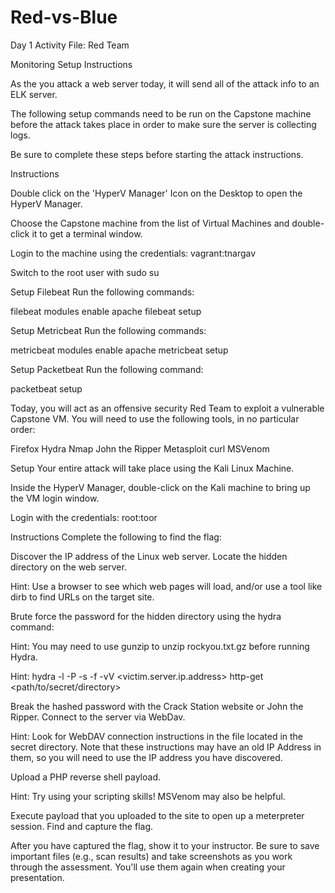 # Red-vs-Blue


Day 1 Activity File: Red Team

Monitoring Setup Instructions


As the you attack a web server today, it will send all of the attack info to an ELK server.


The following setup commands need to be run on the Capstone machine before the attack takes place in order to make sure the server is collecting logs.


Be sure to complete these steps before starting the attack instructions.


Instructions


Double click on the 'HyperV Manager' Icon on the Desktop to open the HyperV Manager.


Choose the Capstone machine from the list of Virtual Machines and double-click it to get a terminal window.


Login to the machine using the credentials: vagrant:tnargav


Switch to the root user with sudo su



Setup Filebeat
Run the following commands:

filebeat modules enable apache
filebeat setup

Setup Metricbeat
Run the following commands:

metricbeat modules enable apache
metricbeat setup

Setup Packetbeat
Run the following command:

packetbeat setup


Today, you will act as an offensive security Red Team to exploit a vulnerable Capstone VM.
You will need to use the following tools, in no particular order:

Firefox
Hydra
Nmap
John the Ripper
Metasploit
curl
MSVenom


Setup
Your entire attack will take place using the Kali Linux Machine.


Inside the HyperV Manager, double-click on the Kali machine to bring up the VM login window.


Login with the credentials: root:toor



Instructions
Complete the following to find the flag:

Discover the IP address of the Linux web server.
Locate the hidden directory on the web server.


Hint: Use a browser to see which web pages will load, and/or use a tool like dirb to find URLs on the target site.


Brute force the password for the hidden directory using the hydra command:


Hint: You may need to use gunzip to unzip rockyou.txt.gz before running Hydra.

Hint: hydra -l <username> -P <wordlist> -s <port> -f -vV <victim.server.ip.address> http-get <path/to/secret/directory>



Break the hashed password with the Crack Station website or John the Ripper.
Connect to the server via WebDav.


Hint: Look for WebDAV connection instructions in the file located in the secret directory. Note that these instructions may have an old IP Address in them, so you will need to use the IP address you have discovered.


Upload a PHP reverse shell payload.


Hint: Try using your scripting skills! MSVenom may also be helpful.


Execute payload that you uploaded to the site to open up a meterpreter session.
Find and capture the flag.

After you have captured the flag, show it to your instructor.
Be sure to save important files (e.g., scan results) and take screenshots as you work through the assessment. You'll use them again when creating your presentation.
